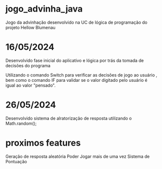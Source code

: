 # jogo_advinha_java
Jogo da advinhação desenvolvido na UC de lógica de programação do projeto Hellow Blumenau

# 16/05/2024

Desenvolvido fase inicial do aplicativo e lógica por trás da tomada de decisões do programa

Utilizando o comando Switch para verificar as decisões de jogo ao usuário , bem como o comando IF para validar se o valor digitado pelo usuário é igual ao valor "pensado".

# 26/05/2024

Desenvolvido sistema de alratorização de resposta utilizando o Math.random();


# proximos features

Geração de resposta aleatória 
Poder Jogar mais de uma vez
Sistema de Pontuação







